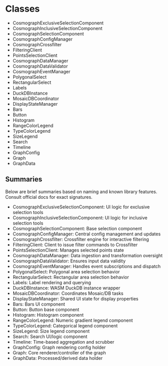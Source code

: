 # Classes

- CosmographExclusiveSelectionComponent
- CosmographInclusiveSelectionComponent
- CosmographSelectionComponent
- CosmographConfigManager
- CosmographCrossfilter
- FilteringClient
- PointsSelectionClient
- CosmographDataManager
- CosmographDataValidator
- CosmographEventManager
- PolygonalSelect
- RectangularSelect
- Labels
- DuckDBInstance
- MosaicDBCoordinator
- DisplayStateManager
- Bars
- Button
- Histogram
- RangeColorLegend
- TypeColorLegend
- SizeLegend
- Search
- Timeline
- GraphConfig
- Graph
- GraphData

## Summaries

Below are brief summaries based on naming and known library features. Consult official docs for exact signatures.

- CosmographExclusiveSelectionComponent: UI logic for exclusive selection tools
- CosmographInclusiveSelectionComponent: UI logic for inclusive selection tools
- CosmographSelectionComponent: Base selection component
- CosmographConfigManager: Central config management and updates
- CosmographCrossfilter: Crossfilter engine for interactive filtering
- FilteringClient: Client to issue filter commands to Crossfilter
- PointsSelectionClient: Manages selected points state
- CosmographDataManager: Data ingestion and transformation oversight
- CosmographDataValidator: Ensures input data validity
- CosmographEventManager: Handles event subscriptions and dispatch
- PolygonalSelect: Polygonal area selection behavior
- RectangularSelect: Rectangular area selection behavior
- Labels: Label rendering and querying
- DuckDBInstance: WASM DuckDB instance wrapper
- MosaicDBCoordinator: Coordinates Mosaic/DB tasks
- DisplayStateManager: Shared UI state for display properties
- Bars: Bars UI component
- Button: Button base component
- Histogram: Histogram component
- RangeColorLegend: Numeric gradient legend component
- TypeColorLegend: Categorical legend component
- SizeLegend: Size legend component
- Search: Search UI/logic component
- Timeline: Time-based aggregation and scrubber
- GraphConfig: Graph rendering config holder
- Graph: Core renderer/controller of the graph
- GraphData: Processed/derived data holder

